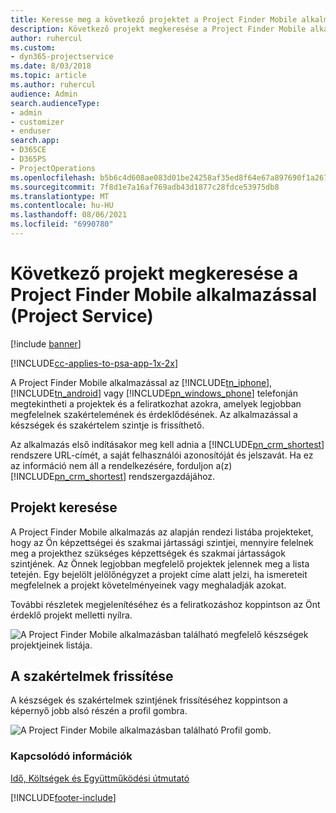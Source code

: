 ```yaml
---
title: Keresse meg a következő projektet a Project Finder Mobile alkalmazással
description: Következő projekt megkeresése a Project Finder Mobile alkalmazással a Project Service szolgáltatáshoz
author: ruhercul
ms.custom:
- dyn365-projectservice
ms.date: 8/03/2018
ms.topic: article
ms.author: ruhercul
audience: Admin
search.audienceType:
- admin
- customizer
- enduser
search.app:
- D365CE
- D365PS
- ProjectOperations
ms.openlocfilehash: b5b6c4d608ae083d01be24258af35ed8f64e67a897690f1a2678f76b8befdcb1
ms.sourcegitcommit: 7f8d1e7a16af769adb43d1877c28fdce53975db8
ms.translationtype: MT
ms.contentlocale: hu-HU
ms.lasthandoff: 08/06/2021
ms.locfileid: "6990780"
---
```

# <a name="find-your-next-project-with-the-project-finder-mobile-app-project-service"></a>Következő projekt megkeresése a Project Finder Mobile alkalmazással (Project Service)

[!include [banner](../includes/psa-now-project-operations.md)]

[!INCLUDE[cc-applies-to-psa-app-1x-2x](../includes/cc-applies-to-psa-app-1x-2x.md)]

A Project Finder Mobile alkalmazással az [!INCLUDE[tn_iphone](../includes/tn-iphone.md)], [!INCLUDE[tn_android](../includes/tn-android.md)] vagy [!INCLUDE[pn_windows_phone](../includes/pn-windows-phone.md)] telefonján megtekintheti a projektek és a feliratkozhat azokra, amelyek legjobban megfelelnek szakértelemének és érdeklődésének. Az alkalmazással a készségek és szakértelem szintje is frissíthető.  
  
 Az alkalmazás első indításakor meg kell adnia a [!INCLUDE[pn_crm_shortest](../includes/pn-crm-shortest.md)] rendszere URL-címét, a saját felhasználói azonosítóját és jelszavát. Ha ez az információ nem áll a rendelkezésére, forduljon a(z) [!INCLUDE[pn_crm_shortest](../includes/pn-crm-shortest.md)] rendszergazdájához.  
  
## <a name="find-a-project"></a>Projekt keresése  
 A Project Finder Mobile alkalmazás az alapján rendezi listába projekteket, hogy az Ön képzettségei és szakmai jártassági szintjei, mennyire felelnek meg a projekthez szükséges képzettségek és szakmai jártasságok szintjének. Az Önnek legjobban megfelelő projektek jelennek meg a lista tetején. Egy bejelölt jelölőnégyzet a projekt címe alatt jelzi, ha ismereteit megfelelnek a projekt követelményeinek vagy meghaladják azokat.  
  
 További részletek megjelenítéséhez és a feliratkozáshoz koppintson az Önt érdeklő projekt melletti nyílra.  
  
 ![A Project Finder Mobile alkalmazásban található megfelelő készségek projektjeinek listája.](../psa/media/project-service-project-finder-list.png "A Projekt Finder Mobile alkalmazásban található megfelelő készségek projektjeinek listája")  
  
## <a name="update-your-skills"></a>A szakértelmek frissítése  
 A készségek és szakértelmek szintjének frissítéséhez koppintson a képernyő jobb alsó részén a profil gombra.  
  
 ![A Project Finder Mobile alkalmazásban található Profil gomb.](../psa/media/project-service-project-finder-profile.png "A Projekt Finder Mobile alkalmazásban található Profil gomb")  
  
### <a name="see-also"></a>Kapcsolódó információk  
 [Idő, Költségek és Együttműködési útmutató](../psa/time-expense-collaboration-guide.md)


[!INCLUDE[footer-include](../includes/footer-banner.md)]